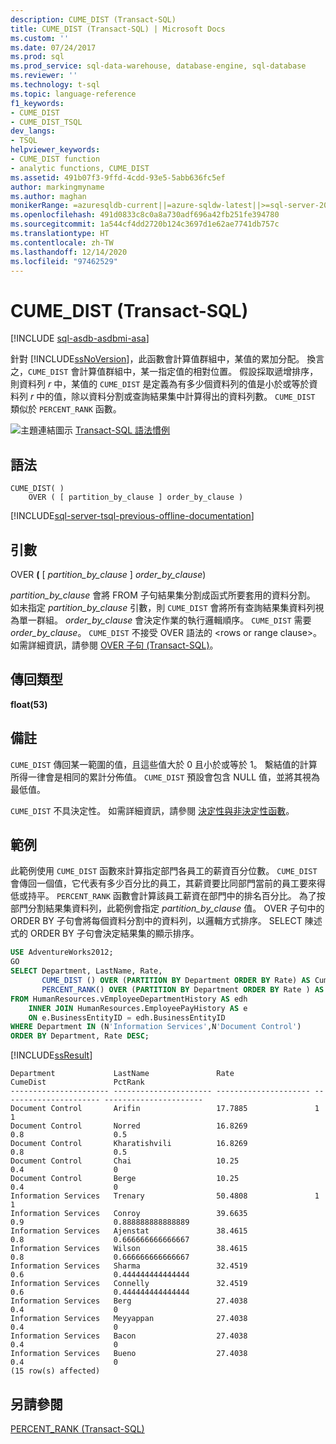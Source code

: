 ```yaml
---
description: CUME_DIST (Transact-SQL)
title: CUME_DIST (Transact-SQL) | Microsoft Docs
ms.custom: ''
ms.date: 07/24/2017
ms.prod: sql
ms.prod_service: sql-data-warehouse, database-engine, sql-database
ms.reviewer: ''
ms.technology: t-sql
ms.topic: language-reference
f1_keywords:
- CUME_DIST
- CUME_DIST_TSQL
dev_langs:
- TSQL
helpviewer_keywords:
- CUME_DIST function
- analytic functions, CUME_DIST
ms.assetid: 491b07f3-9ffd-4cdd-93e5-5abb636fc5ef
author: markingmyname
ms.author: maghan
monikerRange: =azuresqldb-current||=azure-sqldw-latest||>=sql-server-2016||>=sql-server-linux-2017||=azuresqldb-mi-current
ms.openlocfilehash: 491d0833c8c0a8a730adf696a42fb251fe394780
ms.sourcegitcommit: 1a544cf4dd2720b124c3697d1e62ae7741db757c
ms.translationtype: HT
ms.contentlocale: zh-TW
ms.lasthandoff: 12/14/2020
ms.locfileid: "97462529"
---
```

# <a name="cume_dist-transact-sql"></a>CUME_DIST (Transact-SQL)
[!INCLUDE [sql-asdb-asdbmi-asa](../../includes/applies-to-version/sql-asdb-asdbmi-asa.md)]

針對 [!INCLUDE[ssNoVersion](../../includes/ssnoversion-md.md)]，此函數會計算值群組中，某值的累加分配。 換言之，`CUME_DIST` 會計算值群組中，某一指定值的相對位置。 假設採取遞增排序，則資料列 _r_ 中，某值的 `CUME_DIST` 是定義為有多少個資料列的值是小於或等於資料列 _r_ 中的值，除以資料分割或查詢結果集中計算得出的資料列數。 `CUME_DIST` 類似於 `PERCENT_RANK` 函數。
  
![主題連結圖示](../../database-engine/configure-windows/media/topic-link.gif "主題連結圖示") [Transact-SQL 語法慣例](../../t-sql/language-elements/transact-sql-syntax-conventions-transact-sql.md)
  
## <a name="syntax"></a>語法  
  
```syntaxsql
CUME_DIST( )  
    OVER ( [ partition_by_clause ] order_by_clause )  
```

[!INCLUDE[sql-server-tsql-previous-offline-documentation](../../includes/sql-server-tsql-previous-offline-documentation.md)]

## <a name="arguments"></a>引數
OVER **(** [ _partition\_by\_clause_ ] _order\_by\_clause_)  

_partition\_by\_clause_ 會將 FROM 子句結果集分割成函式所要套用的資料分割。 如未指定 _partition\_by\_clause_ 引數，則 `CUME_DIST` 會將所有查詢結果集資料列視為單一群組。 _order\_by\_clause_ 會決定作業的執行邏輯順序。 `CUME_DIST` 需要 _order\_by\_clause_。 `CUME_DIST` 不接受 OVER 語法的 \<rows or range clause>。 如需詳細資訊，請參閱 [OVER 子句 &#40;Transact-SQL&#41;](../../t-sql/queries/select-over-clause-transact-sql.md)。
  
## <a name="return-types"></a>傳回類型
**float(53)**
  
## <a name="remarks"></a>備註  
`CUME_DIST` 傳回某一範圍的值，且這些值大於 0 且小於或等於 1。 繫結值的計算所得一律會是相同的累計分佈值。 `CUME_DIST` 預設會包含 NULL 值，並將其視為最低值。
  
`CUME_DIST` 不具決定性。 如需詳細資訊，請參閱 [決定性與非決定性函數](../../relational-databases/user-defined-functions/deterministic-and-nondeterministic-functions.md)。
  
## <a name="examples"></a>範例  
此範例使用 `CUME_DIST` 函數來計算指定部門各員工的薪資百分位數。 `CUME_DIST` 會傳回一個值，它代表有多少百分比的員工，其薪資要比同部門當前的員工要來得低或持平。 `PERCENT_RANK` 函數會計算該員工薪資在部門中的排名百分比。 為了按部門分割結果集資料列，此範例會指定 _partition\_by\_clause_ 值。 OVER 子句中的 ORDER BY 子句會將每個資料分割中的資料列，以邏輯方式排序。 SELECT 陳述式的 ORDER BY 子句會決定結果集的顯示排序。
  
```sql
USE AdventureWorks2012;  
GO  
SELECT Department, LastName, Rate,   
       CUME_DIST () OVER (PARTITION BY Department ORDER BY Rate) AS CumeDist,   
       PERCENT_RANK() OVER (PARTITION BY Department ORDER BY Rate ) AS PctRank  
FROM HumanResources.vEmployeeDepartmentHistory AS edh  
    INNER JOIN HumanResources.EmployeePayHistory AS e    
    ON e.BusinessEntityID = edh.BusinessEntityID  
WHERE Department IN (N'Information Services',N'Document Control')   
ORDER BY Department, Rate DESC;  
```  
  
[!INCLUDE[ssResult](../../includes/ssresult-md.md)]
  
```
Department             LastName               Rate                  CumeDist               PctRank  
---------------------- ---------------------- --------------------- ---------------------- ----------------------  
Document Control       Arifin                 17.7885               1                      1  
Document Control       Norred                 16.8269               0.8                    0.5  
Document Control       Kharatishvili          16.8269               0.8                    0.5  
Document Control       Chai                   10.25                 0.4                    0  
Document Control       Berge                  10.25                 0.4                    0  
Information Services   Trenary                50.4808               1                      1  
Information Services   Conroy                 39.6635               0.9                    0.888888888888889  
Information Services   Ajenstat               38.4615               0.8                    0.666666666666667  
Information Services   Wilson                 38.4615               0.8                    0.666666666666667  
Information Services   Sharma                 32.4519               0.6                    0.444444444444444  
Information Services   Connelly               32.4519               0.6                    0.444444444444444  
Information Services   Berg                   27.4038               0.4                    0  
Information Services   Meyyappan              27.4038               0.4                    0  
Information Services   Bacon                  27.4038               0.4                    0  
Information Services   Bueno                  27.4038               0.4                    0  
(15 row(s) affected)  
```  
  
## <a name="see-also"></a>另請參閱
[PERCENT_RANK &#40;Transact-SQL&#41;](../../t-sql/functions/percent-rank-transact-sql.md)
  
  
